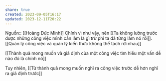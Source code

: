```yaml
---
share: true
created: 2023-09-05T16:17
updated: 2023-12-11T20:22
---
```

Nguồn:: [[Hoàng Đức Minh]]
Chính vì như vậy, nên [[Ta không lường trước được những công việc mình cần làm là gì trừ phi ta đã từng làm nó rồi]]. [[Quản lý công việc và quản lý kiến thức không thể tách rời nhau]]

[[Thành quả mong muốn và giả định của một công việc tìm hiểu một vấn đề nào đó là chính nó]]

Tuy nhiên, [[Từ thành quả mong muốn nghĩ ra công việc trước dễ hơn nghĩ ra giả định trước]] 